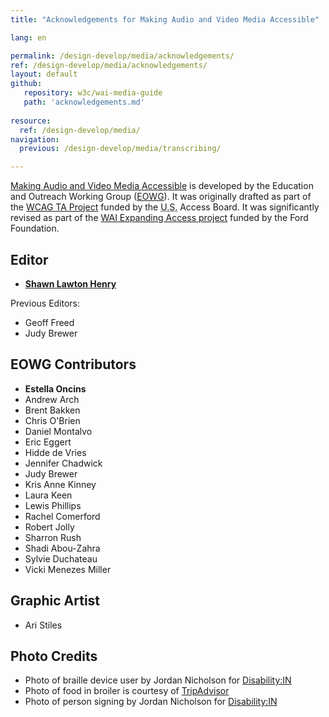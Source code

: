 ```yaml
---
title: "Acknowledgements for Making Audio and Video Media Accessible"

lang: en

permalink: /design-develop/media/acknowledgements/
ref: /design-develop/media/acknowledgements/
layout: default
github:
   repository: w3c/wai-media-guide
   path: 'acknowledgements.md'
   
resource:
  ref: /design-develop/media/
navigation:
  previous: /design-develop/media/transcribing/ 

---
```


<p><a href="https://www.w3.org/WAI/design-develop/media">Making Audio and Video Media Accessible</a> is developed by the Education and Outreach Working Group (<a href="http://www.w3.org/WAI/EO/">EOWG</a>). It was originally drafted as part of the <a href="https://www.w3.org/WAI/WCAGTA/">WCAG TA Project</a> funded by the <abbr title="United States">U.S.</abbr> Access Board. It was significantly revised as part of the <a href="https://www.w3.org/WAI/expand-access/">WAI Expanding Access project</a> funded by the Ford Foundation.</p>

## Editor
* **[Shawn Lawton Henry](https://www.w3.org/People/Shawn/)**

Previous Editors:
* Geoff Freed
* Judy Brewer

## EOWG Contributors
* **Estella Oncins**
* Andrew Arch
* Brent Bakken
* Chris O'Brien
* Daniel Montalvo
* Eric Eggert
* Hidde de Vries
* Jennifer Chadwick
* Judy Brewer
* Kris Anne Kinney
* Laura Keen
* Lewis Phillips
* Rachel Comerford
* Robert Jolly
* Sharron Rush
* Shadi Abou-Zahra
* Sylvie Duchateau
* Vicki Menezes Miller

## Graphic Artist
* Ari Stiles

## Photo Credits
* Photo of braille device user by Jordan Nicholson for <a href="https://disabilityin.org/best-practices/disability-stock-photography/">Disability:IN</a>
* Photo of food in broiler is courtesy of <a href="https://www.tripadvisor.com/LocationPhotoDirectLink-g190454-d12929745-i283670458-Beef_glory-Vienna.html#283670458">TripAdvisor</a>
* Photo of person signing by Jordan Nicholson for <a href="https://disabilityin.org/best-practices/disability-stock-photography/">Disability:IN</a>

